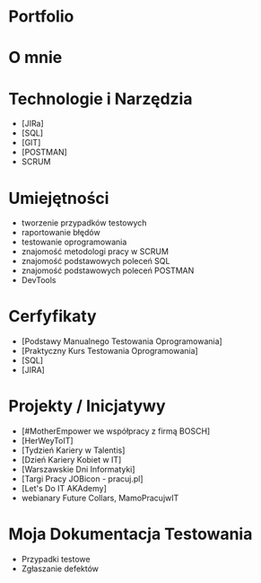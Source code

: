 # Portfolio

# O mnie

# Technologie i Narzędzia 
* [JIRa]
* [SQL]
* [GIT]
* [POSTMAN]
* SCRUM

# Umiejętności 
* tworzenie przypadków testowych
* raportowanie błędów 
* testowanie oprogramowania 
* znajomość metodologi pracy w SCRUM
* znajomość podstawowych poleceń SQL
* znajomość podstawowych poleceń POSTMAN
* DevTools

# Cerfyfikaty 
* [Podstawy Manualnego Testowania Oprogramowania]
* [Praktyczny Kurs Testowania Oprogramowania]
* [SQL]
* [JIRA]

# Projekty / Inicjatywy
* [#MotherEmpower we współpracy z firmą BOSCH]
* [HerWeyToIT]
* [Tydzień Kariery w Talentis]
* [Dzień Kariery Kobiet w IT]
* [Warszawskie Dni Informatyki]
* [Targi Pracy JOBicon - pracuj.pl]
* [Let's Do IT AKAdemy]
* webianary Future Collars, MamoPracujwIT

# Moja Dokumentacja Testowania
* Przypadki testowe
* Zgłaszanie defektów
